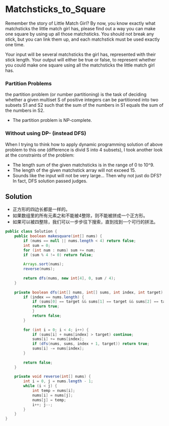  # Matchsticks_to_Square
 Remember the story of Little Match Girl? By now, you know exactly what matchsticks the little match girl has, please find out a way you can make one square by using up all those matchsticks. You should not break any stick, but you can link them up, and each matchstick must be used exactly one time.

Your input will be several matchsticks the girl has, represented with their stick length. Your output will either be true or false, to represent whether you could make one square using all the matchsticks the little match girl has.


### Partition Problems
the partition problem (or number partitioning) is the task of deciding whether a given multiset S of positive integers can be partitioned into two subsets S1 and S2 such that the sum of the numbers in S1 equals the sum of the numbers in S2. 
- The partition problem is NP-complete.

### Without using DP- (instead DFS)
When I trying to think how to apply dynamic programming solution of above problem to this one (difference is divid S into 4 subsets), I took another look at the constraints of the problem:

- The length sum of the given matchsticks is in the range of 0 to 10^9.
- The length of the given matchstick array will not exceed 15.
- Sounds like the input will not be very large… Then why not just do DFS? In fact, DFS solution passed judges.

## Solution
- 正方形的四边长都是一样的。
- 如果数组里的所有元素之和不能被4整除，则不能被拼成一个正方形。
- 如果可以被四整除，我们可以一步步往下搜索，直到找到一个可行的拼法。

```java
public class Solution {
    public boolean makesquare(int[] nums) {
    	if (nums == null || nums.length < 4) return false;
        int sum = 0;
        for (int num : nums) sum += num;
        if (sum % 4 != 0) return false;
        
        Arrays.sort(nums);
        reverse(nums);
        
    	return dfs(nums, new int[4], 0, sum / 4);
    }
    
    private boolean dfs(int[] nums, int[] sums, int index, int target) {
    	if (index == nums.length) {
    	    if (sums[0] == target && sums[1] == target && sums[2] == target) {
    		return true;
    	    }
    	    return false;
    	}
    	
    	for (int i = 0; i < 4; i++) {
    	    if (sums[i] + nums[index] > target) continue;
    	    sums[i] += nums[index];
            if (dfs(nums, sums, index + 1, target)) return true;
    	    sums[i] -= nums[index];
    	}
    	
    	return false;
    }
    
    private void reverse(int[] nums) {
        int i = 0, j = nums.length - 1;
        while (i < j) {
            int temp = nums[i];
            nums[i] = nums[j];
            nums[j] = temp;
            i++; j--;
        }
    }
}
```